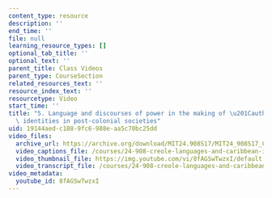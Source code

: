 ```yaml
---
content_type: resource
description: ''
end_time: ''
file: null
learning_resource_types: []
optional_tab_title: ''
optional_text: ''
parent_title: Class Videos
parent_type: CourseSection
related_resources_text: ''
resource_index_text: ''
resourcetype: Video
start_time: ''
title: "5. Language and discourses of power in the making of \u201Cauthentic\u201D\
  \ identities in post-colonial societies"
uid: 19144aed-c188-9fc6-988e-aa5c70bc25dd
video_files:
  archive_url: https://archive.org/download/MIT24.908S17/MIT24_908S17_Creole_Chapter_05_Language_300k.mp4
  video_captions_file: /courses/24-908-creole-languages-and-caribbean-identities-spring-2017/b4a7c02e973a59909c8d5c90c989ed32_8fAGSwTwzxI.vtt
  video_thumbnail_file: https://img.youtube.com/vi/8fAGSwTwzxI/default.jpg
  video_transcript_file: /courses/24-908-creole-languages-and-caribbean-identities-spring-2017/e26f72e45802ad4c16297f5c2a9d1bbf_8fAGSwTwzxI.pdf
video_metadata:
  youtube_id: 8fAGSwTwzxI
---
```

